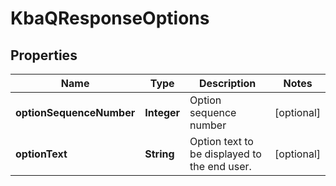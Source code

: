 # KbaQResponseOptions

## Properties
Name | Type | Description | Notes
------------ | ------------- | ------------- | -------------
**optionSequenceNumber** | **Integer** | Option sequence number |  [optional]
**optionText** | **String** | Option text to be displayed to the end user. |  [optional]
